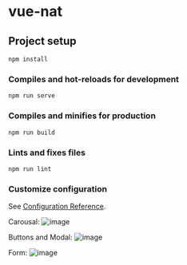 # vue-nat

## Project setup
```
npm install
```

### Compiles and hot-reloads for development
```
npm run serve
```

### Compiles and minifies for production
```
npm run build
```

### Lints and fixes files
```
npm run lint
```

### Customize configuration
See [Configuration Reference](https://cli.vuejs.org/config/).

Carousal:
![image](https://user-images.githubusercontent.com/47332035/136071861-d8dceb7d-68a7-43ac-9cba-2375cdf2e5bf.png)

Buttons and Modal:
![image](https://user-images.githubusercontent.com/47332035/136071954-da8b214f-927c-4f09-8034-d0d2cc3880d0.png)

Form:
![image](https://user-images.githubusercontent.com/47332035/136072190-b5c634b9-8bcb-4ab4-9c51-bf4eb4729c91.png)

